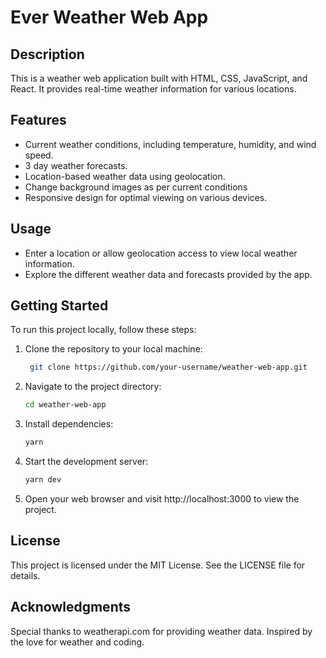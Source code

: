 # Ever Weather Web App

## Description

This is a weather web application built with HTML, CSS, JavaScript, and React. It provides real-time weather information for various locations.

## Features

- Current weather conditions, including temperature, humidity, and wind speed.
- 3 day weather forecasts.
- Location-based weather data using geolocation.
- Change background images as per current conditions
- Responsive design for optimal viewing on various devices.

## Usage
- Enter a location or allow geolocation access to view local weather information.
- Explore the different weather data and forecasts provided by the app.

## Getting Started

To run this project locally, follow these steps:

1. Clone the repository to your local machine:

   ```bash
    git clone https://github.com/your-username/weather-web-app.git

2. Navigate to the project directory:

   ```bash
   cd weather-web-app

1. Install dependencies:

   ```bash
   yarn

1. Start the development server:

   ```bash
   yarn dev

5. Open your web browser and visit http://localhost:3000 to view the project.

## License
This project is licensed under the MIT License. See the LICENSE file for details.


## Acknowledgments
Special thanks to weatherapi.com for providing weather data.
Inspired by the love for weather and coding.





